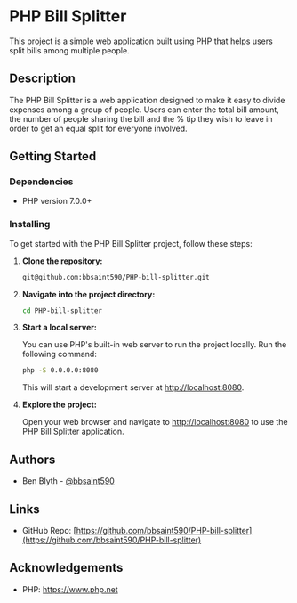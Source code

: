 # PHP Bill Splitter

This project is a simple web application built using PHP that helps users split bills among multiple people.

## Description

The PHP Bill Splitter is a web application designed to make it easy to divide expenses among a group of people. Users can enter the total bill amount, the number of people sharing the bill and the % tip they wish to leave in order to get an equal split for everyone involved.

## Getting Started

### Dependencies

- PHP version 7.0.0+

### Installing

To get started with the PHP Bill Splitter project, follow these steps:

1. **Clone the repository:**

    ```bash
    git@github.com:bbsaint590/PHP-bill-splitter.git
    ```

2. **Navigate into the project directory:**

    ```bash
    cd PHP-bill-splitter
    ```

3. **Start a local server:**

    You can use PHP's built-in web server to run the project locally. Run the following command:

    ```bash
    php -S 0.0.0.0:8080
    ```

    This will start a development server at [http://localhost:8080](http://localhost:8080).

4. **Explore the project:**

    Open your web browser and navigate to [http://localhost:8080](http://localhost:8080) to use the PHP Bill Splitter application.

## Authors

- Ben Blyth - [@bbsaint590](https://github.com/bbsaint590)

## Links

- GitHub Repo: [https://github.com/bbsaint590/PHP-bill-splitter](https://github.com/bbsaint590/PHP-bill-splitter)

## Acknowledgements

- PHP: https://www.php.net
